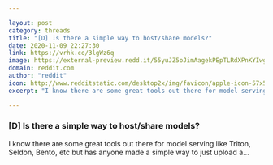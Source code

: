 ```yaml
---

layout: post
category: threads
title: "[D] Is there a simple way to host/share models?"
date: 2020-11-09 22:27:30
link: https://vrhk.co/3lgWz6q
image: https://external-preview.redd.it/55yuJZ5oJimAagekPEpTLRdXPnKYIwgHXcXJi5XVCng.jpg?width=953&height=498.952879581&auto=webp&crop=953:498.952879581,smart&s=399935f847ff4f95725de6d6e65203917ed371e5
domain: reddit.com
author: "reddit"
icon: http://www.redditstatic.com/desktop2x/img/favicon/apple-icon-57x57.png
excerpt: "I know there are some great tools out there for model serving like Triton, Seldon, Bento, etc but has anyone made a simple way to just upload a..."

---
```


### [D] Is there a simple way to host/share models?

I know there are some great tools out there for model serving like Triton, Seldon, Bento, etc but has anyone made a simple way to just upload a...